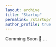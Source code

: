 ```yaml
---
layout: archive
title: "Startup"
permalink: /startup/
author_profile: true
---
```


Comming Soon 🤩 ...
